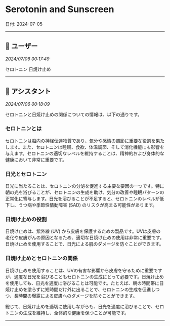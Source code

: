# Serotonin and Sunscreen

日付: 2024-07-05

---

## 👤 ユーザー
*2024/07/06 00:17:49*

セロトニン 日焼け止め

---

## 🤖 アシスタント
*2024/07/06 00:18:09*

セロトニンと日焼け止めの関係についての情報は、以下の通りです。

### セロトニンとは
セロトニンは脳内の神経伝達物質であり、気分や感情の調節に重要な役割を果たします。また、セロトニンは睡眠、食欲、体温調節、そして消化機能にも影響を与えます。セロトニンの適切なレベルを維持することは、精神的および身体的な健康において非常に重要です。

### 日光とセロトニン
日光に当たることは、セロトニンの分泌を促進する主要な要因の一つです。特に朝の光を浴びることが、セロトニンの生成を助け、気分の改善や睡眠パターンの正常化に寄与します。日光を浴びることが不足すると、セロトニンのレベルが低下し、うつ病や季節性情動障害 (SAD) のリスクが高まる可能性があります。

### 日焼け止めの役割
日焼け止めは、紫外線 (UV) から皮膚を保護するための製品です。UVは皮膚の老化や皮膚がんの原因となるため、適切な日焼け止めの使用は非常に重要です。日焼け止めを使用することで、日光による肌のダメージを防ぐことができます。

### 日焼け止めとセロトニンの関係
日焼け止めを使用することは、UVの有害な影響から皮膚を守るために重要ですが、適度な日光を浴びることもセロトニンの生成にとって必要です。日焼け止めを使用しても、日光を適度に浴びることは可能です。たとえば、朝の時間帯に日焼け止めを塗らずに短時間だけ外に出ることで、セロトニンの生成を促進しつつ、長時間の曝露による皮膚へのダメージを防ぐことができます。

総じて、日焼け止めを適切に使用しながらも、日光を適度に浴びることで、セロトニンの生成を維持し、全体的な健康を保つことが可能です。

---
